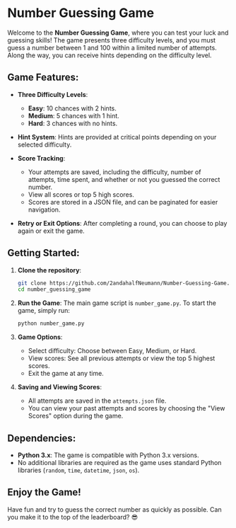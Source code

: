 # Number Guessing Game

Welcome to the **Number Guessing Game**, where you can test your luck and guessing skills! The game presents three difficulty levels, and you must guess a number between 1 and 100 within a limited number of attempts. Along the way, you can receive hints depending on the difficulty level.

## Game Features:

- **Three Difficulty Levels**:
    - **Easy**: 10 chances with 2 hints.
    - **Medium**: 5 chances with 1 hint.
    - **Hard**: 3 chances with no hints.
  
- **Hint System**: Hints are provided at critical points depending on your selected difficulty.

- **Score Tracking**: 
    - Your attempts are saved, including the difficulty, number of attempts, time spent, and whether or not you guessed the correct number.
    - View all scores or top 5 high scores.
    - Scores are stored in a JSON file, and can be paginated for easier navigation.

- **Retry or Exit Options**: After completing a round, you can choose to play again or exit the game.

## Getting Started:

1. **Clone the repository**:
    ```bash
    git clone https://github.com/2andahalfNeumann/Number-Guessing-Game.git
    cd number_guessing_game
    ```

2. **Run the Game**:
    The main game script is `number_game.py`. To start the game, simply run:
    ```bash
    python number_game.py
    ```

3. **Game Options**:
    - Select difficulty: Choose between Easy, Medium, or Hard.
    - View scores: See all previous attempts or view the top 5 highest scores.
    - Exit the game at any time.

4. **Saving and Viewing Scores**:
    - All attempts are saved in the `attempts.json` file.
    - You can view your past attempts and scores by choosing the "View Scores" option during the game.

## Dependencies:

- **Python 3.x**: The game is compatible with Python 3.x versions.
- No additional libraries are required as the game uses standard Python libraries (`random`, `time`, `datetime`, `json`, `os`).

## Enjoy the Game!

Have fun and try to guess the correct number as quickly as possible. Can you make it to the top of the leaderboard? 😎
